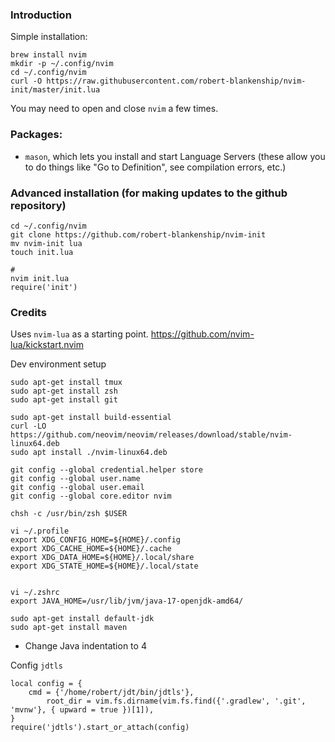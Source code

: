### Introduction
Simple installation:
```
brew install nvim
mkdir -p ~/.config/nvim
cd ~/.config/nvim
curl -O https://raw.githubusercontent.com/robert-blankenship/nvim-init/master/init.lua
```
You may need to open and close `nvim` a few times.


### Packages:
- `mason`, which lets you install and start Language Servers (these allow you to do things like "Go to Definition", see compilation errors, etc.)

### Advanced installation (for making updates to the github repository)
```
cd ~/.config/nvim
git clone https://github.com/robert-blankenship/nvim-init
mv nvim-init lua
touch init.lua

# 
nvim init.lua
require('init')
```

### Credits
Uses `nvim-lua` as a starting point.
https://github.com/nvim-lua/kickstart.nvim


Dev environment setup
```
sudo apt-get install tmux
sudo apt-get install zsh
sudo apt-get install git

sudo apt-get install build-essential
curl -LO https://github.com/neovim/neovim/releases/download/stable/nvim-linux64.deb
sudo apt install ./nvim-linux64.deb

git config --global credential.helper store
git config --global user.name
git config --global user.email
git config --global core.editor nvim

chsh -c /usr/bin/zsh $USER

vi ~/.profile
export XDG_CONFIG_HOME=${HOME}/.config
export XDG_CACHE_HOME=${HOME}/.cache
export XDG_DATA_HOME=${HOME}/.local/share
export XDG_STATE_HOME=${HOME}/.local/state


vi ~/.zshrc
export JAVA_HOME=/usr/lib/jvm/java-17-openjdk-amd64/

sudo apt-get install default-jdk
sudo apt-get install maven

```


- Change Java indentation to 4

Config `jdtls`
```
local config = {
    cmd = {'/home/robert/jdt/bin/jdtls'},
	    root_dir = vim.fs.dirname(vim.fs.find({'.gradlew', '.git', 'mvnw'}, { upward = true })[1]),
}
require('jdtls').start_or_attach(config)
``` 
